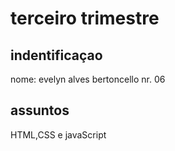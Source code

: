 # terceiro trimestre 

## indentificaçao
nome: evelyn alves bertoncello nr. 06

## assuntos 
HTML,CSS e javaScript
